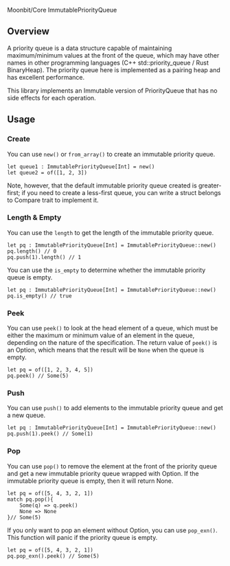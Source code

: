 Moonbit/Core ImmutablePriorityQueue

## Overview

A priority queue is a data structure capable of maintaining maximum/minimum values at the front of the queue, which may have other names in other programming languages (C++ std::priority_queue / Rust BinaryHeap). The priority queue here is implemented as a pairing heap and has excellent performance.

This library implements an Immutable version of PriorityQueue that has no side effects for each operation.

## Usage

### Create

You can use `new()` or `from_array()` to create an immutable priority queue.

```moonbit
let queue1 : ImmutablePriorityQueue[Int] = new()
let queue2 = of([1, 2, 3])
```

Note, however, that the default immutable priority queue created is greater-first; if you need to create a less-first queue, you can write a struct belongs to Compare trait to implement it.

### Length & Empty

You can use the `length` to get the length of the immutable priority queue.

```moonbit
let pq : ImmutablePriorityQueue[Int] = ImmutablePriorityQueue::new()
pq.length() // 0
pq.push(1).length() // 1
```

You can use the `is_empty` to determine whether the immutable priority queue is empty.

```moonbit
let pq : ImmutablePriorityQueue[Int] = ImmutablePriorityQueue::new()
pq.is_empty() // true
```

### Peek

You can use `peek()` to look at the head element of a queue, which must be either the maximum or minimum value of an element in the queue, depending on the nature of the specification. The return value of `peek()` is an Option, which means that the result will be `None` when the queue is empty.

```moonbit
let pq = of([1, 2, 3, 4, 5])
pq.peek() // Some(5)
```

### Push

You can use `push()` to add elements to the immutable priority queue and get a new queue.

```moonbit
let pq : ImmutablePriorityQueue[Int] = ImmutablePriorityQueue::new()
pq.push(1).peek() // Some(1)
```

### Pop

You can use `pop()` to remove the element at the front of the priority queue and get a new immutable priority queue wrapped with Option. If the immutable priority queue is empty, then it will return None.

```moonbit
let pq = of([5, 4, 3, 2, 1])
match pq.pop(){
    Some(q) => q.peek()
    None => None
}// Some(5)
```

If you only want to pop an element without Option, you can use `pop_exn()`.
This function will panic if the priority queue is empty.

```moonbit
let pq = of([5, 4, 3, 2, 1])
pq.pop_exn().peek() // Some(5)
```
